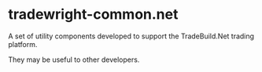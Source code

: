 # tradewright-common.net
A set of utility components developed to support the TradeBuild.Net trading platform.

They may be useful to other developers.
